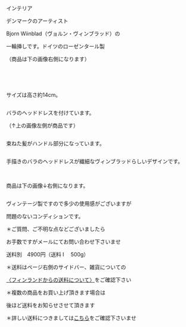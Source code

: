 <link rel="stylesheet" type="text/css" href="/assets/css/styles.css">

インテリア

デンマークのアーティスト

Bjorn Wiinblad（ヴョルン・ヴィンブラッド）の

一輪挿しです。ドイツのローゼンタール製

（商品は下の画像右側になります）

<img alt="" src="http://blog.cnobi.jp/v1/blog/user/71e35865e9e62f3f9d70420d6124d2ab/1615748758"/> 

　　

<img alt="" src="http://blog.cnobi.jp/v1/blog/user/71e35865e9e62f3f9d70420d6124d2ab/1537477831"/>

サイズは高さ約14cm。

<img alt="" src="http://blog.cnobi.jp/v1/blog/user/71e35865e9e62f3f9d70420d6124d2ab/1537477859"/> 

バラのヘッドドレスを付けています。

（↑上の画像左側が商品です）

<img alt="" src="http://blog.cnobi.jp/v1/blog/user/71e35865e9e62f3f9d70420d6124d2ab/1537477885"/> 

束ねた髪がハンドル部分になっています。

<img alt="" src="http://blog.cnobi.jp/v1/blog/user/71e35865e9e62f3f9d70420d6124d2ab/1537477886"/> 

手描きのバラのヘッドドレスが繊細なヴィンブラッドらしいデザインです。

<img alt="" src="http://blog.cnobi.jp/v1/blog/user/71e35865e9e62f3f9d70420d6124d2ab/1537477887"/> 

<img alt="" src="http://blog.cnobi.jp/v1/blog/user/71e35865e9e62f3f9d70420d6124d2ab/1537477888"/>

<img alt="" src="http://blog.cnobi.jp/v1/blog/user/71e35865e9e62f3f9d70420d6124d2ab/1537477889"/> 

<img alt="" src="http://blog.cnobi.jp/v1/blog/user/71e35865e9e62f3f9d70420d6124d2ab/1537477890"/> 

商品は下の画像↓右側になります。

<img alt="" src="http://blog.cnobi.jp/v1/blog/user/71e35865e9e62f3f9d70420d6124d2ab/1537477891"/> 

 ヴィンテージ製ですので多少の使用感がございますが

 問題のないコンディションです。

 ＊ご質問、ご不明な点などございましたら

 お手数ですがメールにてお問い合わせ下さいませ

 送料別　4900円（送料 I　 500g）

＊送料はページ右側のサイドバー、雑貨についての

[〈フィンランドからの送料について〉](https://dkzakka.github.io/2005/03/31/雑貨について.html)をご確認下さい

 ＊複数の商品をお買い上げ頂きます場合は

 後ほど送料をお知らせさせて頂きます

 ＊詳しい送料につきましては[こちら](http://dkzakka.blog.shinobi.jp/Entry/3385/)をご確認下さいませ